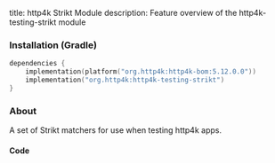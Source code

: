title: http4k Strikt Module
description: Feature overview of the http4k-testing-strikt module

### Installation (Gradle)

```kotlin
dependencies {
    implementation(platform("org.http4k:http4k-bom:5.12.0.0"))
    implementation("org.http4k:http4k-testing-strikt")
}
```

### About

A set of Strikt matchers for use when testing http4k apps.

#### Code [<img class="octocat"/>](https://github.com/http4k/http4k/blob/master/src/docs/guide/reference/strikt/example.kt)

<script src="https://gist-it.appspot.com/https://github.com/http4k/http4k/blob/master/src/docs/guide/reference/strikt/example.kt"></script>

[http4k]: https://http4k.org
